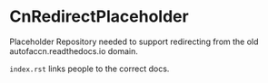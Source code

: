 # CnRedirectPlaceholder

Placeholder Repository needed to support redirecting from the old autofaccn.readthedocs.io domain.

`index.rst` links people to the correct docs.